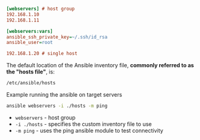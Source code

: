 ```ini
[webservers] # host group
192.168.1.10
192.168.1.11

[webservers:vars]
ansible_ssh_private_key=~/.ssh/id_rsa
ansible_user=root

192.168.1.20 # single host
```

The default location of the Ansible inventory file, **commonly referred to as the "hosts file"**, is:
```bash
/etc/ansible/hosts
```

Example running the ansible on target servers
```bash
ansible webservers -i ./hosts -m ping
```
- `webservers` - host group
- `-i ./hosts` - specifies the custom inventory file to use
- `-m ping` - uses the ping ansible module to test connectivity
